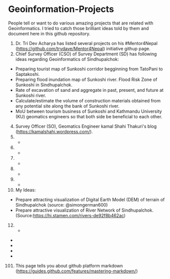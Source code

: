 # Geoinformation-Projects
People tell or want to do various amazing projects that are related with Geoinformatics. I tried to catch those brilliant ideas told by them and document here in this github repository.

1. Dr. Tri Dev Acharya has listed several projects on his #Mentor4Nepal (https://github.com/trydave/Mentor4Nepal) initiative githup page.
2. Chief Survey Officer (CSO) of Survey Department (SD) has following ideas regarding Geoinformatics of Sindhupalchok:
  * Preparing tourist map of Sunkoshi corridor begginning from TatoPani to Saptakoshi.
  * Preparing flood inundation map of Sunkoshi river. Flood Risk Zone of Sunkoshi in Sindhupalchok.
  * Rate of excavation of sand and aggregate in past, present, and future at Sunkoshi river.
  * Calculate/estimate the volume of construction materials obtained from any potential site along the bank of Sunkoshi river.
  * MoU between tourism business of Sunkoshi and Kathmandu University (KU) geomatics engineers so that both side be beneficial to each other.
4. Survey Officer (SO), Geomatics Engineer kamal Shahi Thakuri's blog (https://kamalshahi.wordpress.com/).
5. -
6. -
7. -
8. -
9. -
10. My Ideas:
 * Prepare attracting visualization of Digital Earth Model (DEM) of terrain of Sindhupalchok (source: @simongerman600)
 * Prepare attractive visualization of River Network of Sindhupalchok. (Source:https://hi.stamen.com/rivers-de92f8b462ac)
12. -
-
-
-
-
101. This page tells you about github platform markdown (https://guides.github.com/features/mastering-markdown/)
